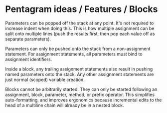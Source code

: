 # Pentagram ideas / Features / Blocks

Parameters can be popped off the stack at any point. It's not required to increase indent when doing this. This is how multiple assignment can be split onto multiple lines (push the results first, then pop each value off as separate parameters).

Parameters can only be pushed onto the stack from a non-assignment statement. For assignment statements, all parameters must bind to assignment identifiers.

Inside a block, any trailing assignment statements also result in pushing named parameters onto the stack. Any other assignment statements are just normal (scoped) variable creation.

Blocks cannot be arbitrarily started. They can only be started following an assignment, block, parameter, method, or prefix operator. This simplifies auto-formatting, and improves ergonomics because incremental edits to the head of a multiline chain will already be in a nested block.
